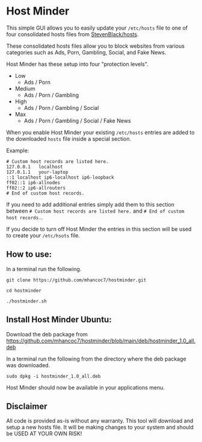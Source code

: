 # Host Minder

This simple GUI allows you to easily update your `/etc/hosts` file to one of four consolidated hosts files
from [StevenBlack/hosts](https://github.com/StevenBlack/hosts).

These consolidated hosts files allow you to block websites from various categories such as Ads, Porn, Gambling, Social,
and Fake News.

Host Minder has these setup into four "protection levels".

* Low
    * Ads / Porn
* Medium
    * Ads / Porn / Gambling
* High
    * Ads / Porn / Gambling / Social
* Max
    * Ads / Porn / Gambling / Social / Fake News

When you enable Host Minder your existing `/etc/hosts` entries are added to the downloaded `hosts` file inside a special
section.

Example:

```
# Custom host records are listed here.
127.0.0.1	localhost
127.0.1.1	your-laptop
::1	localhost ip6-localhost ip6-loopback
ff02::1 ip6-allnodes
ff02::2 ip6-allrouters
# End of custom host records.
```

If you need to add additional entries simply add them to this section between `# Custom host records are listed here.`
and `# End of custom host records.`.

If you decide to turn off Host Minder the entries in this section will be used to create your `/etc/hsots` file.

## How to use:

In a terminal run the following.

```git clone https://github.com/mhancoc7/hostminder.git```

```cd hostminder```

```./hostminder.sh```

## Install Host Minder Ubuntu:

Download the deb package from https://github.com/mhancoc7/hostminder/blob/main/deb/hostminder_1.0_all.deb

In a terminal run the following from the directory where the deb package was downloaded.

```sudo dpkg -i hostminder_1.0_all.deb```

Host Minder should now be available in your applications menu.

## Disclaimer

All code is provided as-is without any warranty. This tool will download and setup a new hosts file. It will be making
changes to your system and should be USED AT YOUR OWN RISK!